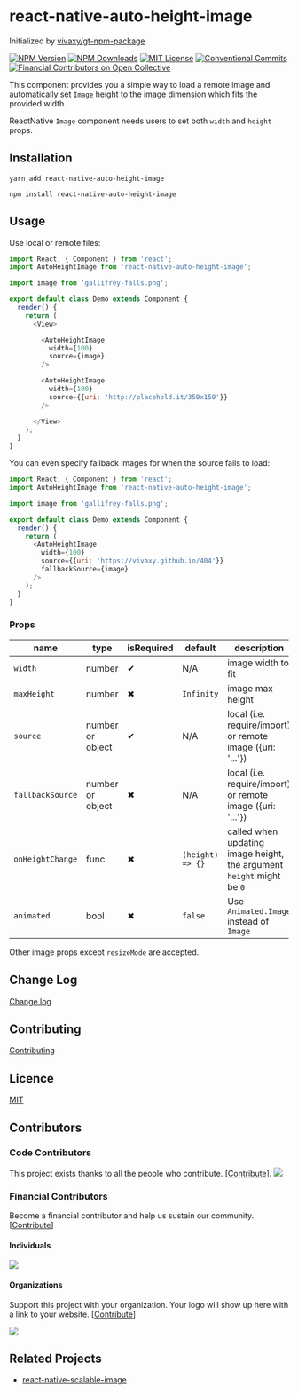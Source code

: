 # react-native-auto-height-image

Initialized by [vivaxy/gt-npm-package](https://github.com/vivaxy/gt-npm-package)

[![NPM Version](http://img.shields.io/npm/v/react-native-auto-height-image.svg?style=flat-square)](https://www.npmjs.com/package/react-native-auto-height-image)
[![NPM Downloads](https://img.shields.io/npm/dt/react-native-auto-height-image.svg?style=flat-square)](https://www.npmjs.com/package/react-native-auto-height-image)
[![MIT License](https://img.shields.io/npm/l/react-native-auto-height-image.svg?style=flat-square)](./LICENSE)
[![Conventional Commits](https://img.shields.io/badge/Conventional%20Commits-1.0.0-yellow.svg?style=flat-square)](https://conventionalcommits.org)
[![Financial Contributors on Open Collective](https://opencollective.com/react-native-auto-height-image/all/badge.svg?label=financial+contributors)](https://opencollective.com/react-native-auto-height-image)

This component provides you a simple way to load a remote image and automatically set `Image` height to the image dimension which fits the provided width.

ReactNative `Image` component needs users to set both `width` and `height` props.

## Installation

`yarn add react-native-auto-height-image`

`npm install react-native-auto-height-image`

## Usage

Use local or remote files:

```js
import React, { Component } from 'react';
import AutoHeightImage from 'react-native-auto-height-image';

import image from 'gallifrey-falls.png';

export default class Demo extends Component {
  render() {
    return (
      <View>

        <AutoHeightImage
          width={100}
          source={image}
        />

        <AutoHeightImage
          width={100}
          source={{uri: 'http://placehold.it/350x150'}}
        />

      </View>
    );
  }
}
```

You can even specify fallback images for when the source fails to load:

```js
import React, { Component } from 'react';
import AutoHeightImage from 'react-native-auto-height-image';

import image from 'gallifrey-falls.png';

export default class Demo extends Component {
  render() {
    return (
      <AutoHeightImage
        width={100}
        source={{uri: 'https://vivaxy.github.io/404'}}
        fallbackSource={image}
      />
    );
  }
}
```

### Props

| name               | type             | isRequired    | default           | description                                                           |
| ---                | ---              | ---           | ---               | ---                                                                   |
| `width`            | number           | ✔             | N/A               | image width to fit                                                    |
| `maxHeight`            | number           | ✖             | `Infinity`               | image max height                                                    |
| `source`           | number or object | ✔             | N/A               | local (i.e. require/import) or remote image ({uri: '...'})            |
| `fallbackSource`   | number or object | ✖             | N/A               | local (i.e. require/import) or remote image ({uri: '...'})            |
| `onHeightChange`   | func             | ✖             | `(height) => {}`    | called when updating image height, the argument `height` might be `0` |
| `animated`        | bool              | ✖              | `false`               | Use `Animated.Image` instead of `Image` |

Other image props except `resizeMode` are accepted.

## Change Log

[Change log](./CHANGELOG.md)

## Contributing

[Contributing](./CONTRIBUTING.md)

## Licence

[MIT](./LICENSE)

## Contributors

### Code Contributors

This project exists thanks to all the people who contribute. [[Contribute](CONTRIBUTING.md)].
<a href="https://github.com/vivaxy/react-native-auto-height-image/graphs/contributors"><img src="https://opencollective.com/react-native-auto-height-image/contributors.svg?width=890&button=false" /></a>

### Financial Contributors

Become a financial contributor and help us sustain our community. [[Contribute](https://opencollective.com/react-native-auto-height-image/contribute)]

#### Individuals

<a href="https://opencollective.com/react-native-auto-height-image"><img src="https://opencollective.com/react-native-auto-height-image/individuals.svg?width=890"></a>

#### Organizations

Support this project with your organization. Your logo will show up here with a link to your website. [[Contribute](https://opencollective.com/react-native-auto-height-image/contribute)]

<a href="https://opencollective.com/react-native-auto-height-image"><img src="https://opencollective.com/react-native-auto-height-image/organization.svg?width=890"></a>

## Related Projects

- [react-native-scalable-image](https://github.com/ihor/react-native-scalable-image)
